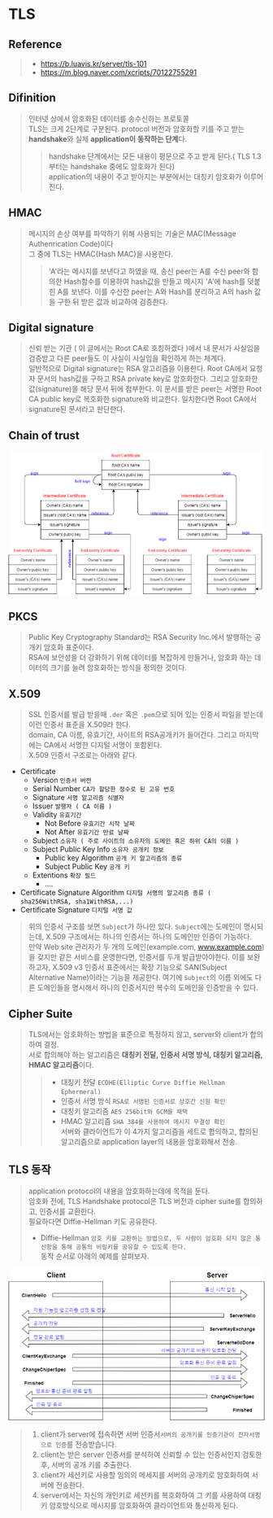 # TLS
## Reference
> - https://b.luavis.kr/server/tls-101
> - https://m.blog.naver.com/xcripts/70122755291
## Difinition
> 인터넷 상에서 암호화된 데이터를 송수신하는 프로토콜  
> TLS는 크게 2단계로 구분된다. protocol 버전과 암호화할 키를 주고 받는 **handshake**와 실제 **application이 동작하는 단계**다.  
>> handshake 단계에서는 모든 내용이 평문으로 주고 받게 된다.( TLS 1.3 부터는 handshake 중에도 암호화가 된다)  
>> application의 내용이 주고 받아지는 부분에서는 대칭키 암호화가 이루어진다.  
## HMAC
> 메시지의 손상 여부를 파악하기 위해 사용되는 기술은 MAC(Message Authenrication Code)이다  
> 그 중에 TLS는 HMAC(Hash MAC)을 사용한다.  
>> 'A'라는 메시지를 보낸다고 하였을 때, 송신 peer는 A를 수신 peer와 함의한 Hash함수를 이용하여 hash값을 만들고 메시지 'A'에 hash를 덧붙힌 A를 보낸다. 이를 수신한 peer는 A와 Hash를 분리하고 A의 hash 값을 구한 뒤 받은 값과 비교하여 검증한다.  
## Digital signature
> 신뢰 받는 기관 ( 이 글에서는 Root CA로 호칭하겠다 )에서 내 문서가 사실임을 검증받고 다른 peer들도 이 사실이 사실임을 확인하게 하는 체계다.  
> 일반적으로 Digital signature는 RSA 알고리즘을 이용한다. Root CA에서 요청자 문서의 hash값을 구하고 RSA private key로 암호화한다. 그리고 암호화한 값(signature)을 해당 문서 뒤에 첨부한다. 이 문서를 받은 peer는 서명한 Root CA public key로 복호화한 signature와 비교한다. 일치한다면 Root CA에서 signature된 문서라고 판단한다.  

## Chain of trust

   ![](../images/ChainOfTrust.png)

## PKCS
> Public Key Cryptography Standard는 RSA Security Inc.에서 발행하는 공개키 암호화 표준이다.  
> RSA에 보안성을 더 강화하기 위해 데이터를 복잡하게 만들거나, 암호화 하는 데이터의 크기를 늘려 암호화하는 방식을 정의한 것이다.   

## X.509
> SSL 인증서를 발급 받을때 ```.der``` 혹은 ```.pem```으로 되어 있는 인증서 파일을 받는데 이런 인증서 표준을 X.509라 한다.  
> domain, CA 이름, 유효기간, 사이트의 RSA공개키가 들어간다. 그리고 마지막에는 CA에서 서명한 디지털 서명이 포함왼다.  
> X.509 인증서 구조로는 아래와 같다.  
- Certificate
  - Version ```인증서 버전```  
  - Serial Number ```CA가 할당한 정수로 된 고유 번호```  
  - Signature ```서명 알고리즘 식별자```  
  - Issuer ```발행자 ( CA 이름 )```  
  - Validity ```유효기간```  
    - Not Before ```유효기간 시작 날짜```  
    - Not After ```유효기간 만료 날짜```  
  - Subject ```소유자 ( 주로 사이트의 소유자의 도메인 혹은 하위 CA의 이름 )```  
  - Subject Public Key Info ```소유자 공개키 정보```  
    - Public key Algorithm ```공개 키 알고리즘의 종류```  
    - Subject Public Key ```공개 키```  
  - Extentions ```확장 필드```  
    - ....  
- Certificate Signature Algorithm ```디지털 서명의 알고리즘 종류 ( sha256WithRSA, sha1WithRSA,...)```  
- Certificate Signature ```디지털 서명 값```  
> 위의 인증서 구조를 보면 ```Subject```가 하나만 있다. ```Subject```에는 도메인이 명시되는데, X.509 구조에서는 하나의 인증서는 하나의 도메인만 인증이 가능하다.  
> 만약 Web site 관리자가 두 개의 도메인(example.com, www.example.com)을 갖지만 같은 서비스를 운영한다면, 인증서를 두개 발급받아야한다. 이를 보완하고자, X.509 v3 인증서 표준에서는 확장 기능으로 SAN(Subject Alternative Name)이라는 기능을 제공한다. 여기에 ```Subject```의 이름 외에도 다른 도메인들을 명시해서 하나의 인증서지만 복수의 도메인을 인증받을 수 있다.  
 
## Cipher Suite
> TLS에서는 암호화하는 방법을 표준으로 특정하지 않고, server와 client가 합의하여 결정.  
> 서로 합의해야 하는 알고리즘은 **대칭키 전달, 인증서 서명 방식, 대칭키 알고리즘, HMAC 알고리즘**이다.  
>> - 대칭키 전달 ```ECDHE(Elliptic Curve Diffie Hellman Ephermeral)```  
>> - 인증서 서명 방식 ```RSA로 서명된 인증서로 상호간 신원 확인```  
>> - 대칭키 알고리즘 ```AES 256bit와 GCM을 채택```  
>> - HMAC 알고리즘 ```SHA 384를 사용하여 메시지 무결성 확인```  
> 서버와 클라이언트가 이 4가지 알고리즘을 세트로 합의하고, 합의된 알고리즘으로 application layer의 내용을 암호화해서 전송.  

## TLS 동작
> application protocol의 내용을 암호화하는데에 목적을 둔다.  
> 암호화 전에, TLS Handshake protocol은 TLS 버전과 cipher suite를 합의하고, 인증서를 교환한다.  
> 필요하다면 Diffie-Hellman 키도 공유한다.  
> - Diffie-Hellman ```암호 키를 교환하는 방법으로, 두 사람이 암호화 되지 않은 통신망을 통해 공통의 비밀키를 공유할 수 있도록 한다.```  
> 동작 순서로 아래의 예제를 살펴보자.  
 
 ![](../images/handshake.png)

> 1. client가 server에 접속하면 서버 인증서```서버의 공개키를 인증기관이 전자서명으로 인증```를 전송받습니다.  
> 2. client는 받은 server 인증서를 분석하여 신뢰할 수 있는 인증서인지 검토한 후, 서버의 공개 키를 추출한다.  
> 3. client가 세션키로 사용할 임의의 메세지를 서버의 공개키로 암호화하여 서버에 전송한다.  
> 4. server에서는 자신의 개인키로 세션키를 복호화하여 그 키를 사용하여 대칭키 암호방식으로 메시지를 암호화하여 클라이언트와 통신하게 된다.